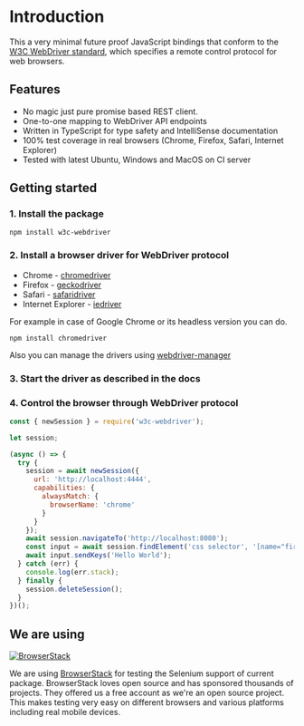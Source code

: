 # Introduction

This a very minimal future proof JavaScript bindings
that conform to the [W3C WebDriver standard](https://www.w3.org/TR/webdriver),
which specifies a remote control protocol for web browsers.

## Features

- No magic just pure promise based REST client.
- One-to-one mapping to WebDriver API endpoints
- Written in TypeScript for type safety and IntelliSense documentation
- 100% test coverage in real browsers (Chrome, Firefox, Safari, Internet Explorer)
- Tested with latest Ubuntu, Windows and MacOS on CI server

## Getting started

### 1. Install the package

    npm install w3c-webdriver

### 2. Install a browser driver for WebDriver protocol

- Chrome - [chromedriver](https://www.npmjs.com/package/chromedriver)
- Firefox - [geckodriver](https://www.npmjs.com/package/geckodriver)
- Safari - [safaridriver](https://developer.apple.com/documentation/webkit/testing_with_webdriver_in_safari)
- Internet Explorer - [iedriver](https://www.npmjs.com/package/iedriver)

For example in case of Google Chrome or its headless version you can do.

    npm install chromedriver

Also you can manage the drivers using [webdriver-manager](https://www.npmjs.com/package/webdriver-manager)

### 3. Start the driver as described in the docs

### 4. Control the browser through WebDriver protocol

```javascript
const { newSession } = require('w3c-webdriver');

let session;

(async () => {
  try {
    session = await newSession({
      url: 'http://localhost:4444',
      capabilities: {
        alwaysMatch: {
          browserName: 'chrome'
        }
      }
    });
    await session.navigateTo('http://localhost:8080');
    const input = await session.findElement('css selector', '[name="first-name"]');
    await input.sendKeys('Hello World');
  } catch (err) {
    console.log(err.stack);
  } finally {
    session.deleteSession();
  }
})();
```

## We are using

[![BrowserStack](browserstack-logo.png=300x158)](https://www.browserstack.com/)

We are using [BrowserStack](https://www.browserstack.com) for testing the Selenium support of current package. BrowserStack loves open source and has sponsored thousands of projects. They offered us a free account as we're an open source project. This makes testing very easy on different browsers and various platforms including real mobile devices.

